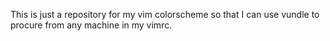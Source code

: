 This is just a repository for my vim colorscheme so that I can use vundle to procure from any machine in my vimrc.
